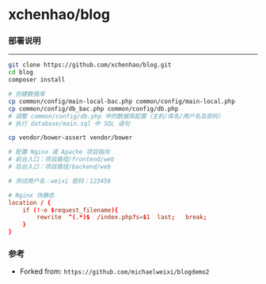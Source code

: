 xchenhao/blog
===

### 部署说明
---

```sh
git clone https://github.com/xchenhao/blog.git
cd blog
composer install

# 创建数据库
cp common/config/main-local-bac.php common/config/main-local.php
cp common/config/db_bac.php common/config/db.php
# 调整 common/config/db.php 中的数据库配置（主机/库名/用户名及密码）
# 执行 database/main.sql 中 SQL 语句

cp vendor/bower-assert vendor/bower

# 配置 Nginx 或 Apache 项目指向
# 前台入口：项目路径/frontend/web
# 后台入口：项目路径/backend/web

# 测试用户名：weixi 密码：123456
```

```conf
# Nginx 伪静态
location / {
	if (!-e $request_filename){
		rewrite  ^(.*)$  /index.php?s=$1  last;   break;
	}
}
```

### 参考
- Forked from: `https://github.com/michaelweixi/blogdemo2`
